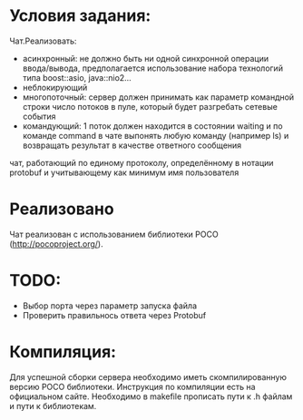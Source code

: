 Условия задания:
=======
Чат.Реализовать:

- асинхронный: не должно быть ни одной синхронной операции ввода/вывода, предполагается использование набора технологий типа boost::asio, java::nio2…
- неблокирующий
- многопоточный: сервер должен принимать как параметр командной строки число потоков в пуле, который будет разгребать сетевые события
- командующий: 1 поток должен находится в состоянии waiting и по команде command в чате выпонять любую команду (например ls) и возвращать результат в качестве ответного сообщения

чат, работающий по единому протоколу, определённому в нотации protobuf и учитывающему как минимум имя пользователя


Реализовано
=======
Чат реализован с использованием библиотеки POCO (http://pocoproject.org/).


TODO:
=======
- Выбор порта через параметр запуска файла
- Проверить правильнось ответа через Protobuf

Компиляция:
=======
Для успешной сборки сервера необходимо иметь скомпилированную версию POCO библиотеки. Инструкция по компиляции есть на официальном сайте.
Необходимо в makefile прописать пути к .h файлам и пути к библиотекам.
